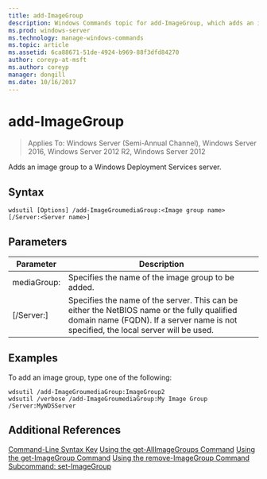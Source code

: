 ```yaml
---
title: add-ImageGroup
description: Windows Commands topic for add-ImageGroup, which adds an image group to a Windows Deployment Services server. 
ms.prod: windows-server
ms.technology: manage-windows-commands
ms.topic: article
ms.assetid: 6ca88671-51de-4924-b969-88f3dfd84270
author: coreyp-at-msft
ms.author: coreyp
manager: dongill
ms.date: 10/16/2017
---
```

# add-ImageGroup

>Applies To: Windows Server (Semi-Annual Channel), Windows Server 2016, Windows Server 2012 R2, Windows Server 2012

Adds an image group to a Windows Deployment Services server.

## Syntax
```
wdsutil [Options] /add-ImageGroumediaGroup:<Image group name> [/Server:<Server name>]
```
## Parameters
|Parameter|Description|
|-------|--------|
mediaGroup:<Image group name>|Specifies the name of the image group to be added.|
|[/Server:<Server name>]|Specifies the name of the server. This can be either the NetBIOS name or the fully qualified domain name (FQDN). If a server name is not specified, the local server will be used.|
## <a name=BKMK_examples></a>Examples
To add an image group, type one of the following:
```
wdsutil /add-ImageGroumediaGroup:ImageGroup2
wdsutil /verbose /add-ImageGroumediaGroup:My Image Group /Server:MyWDSServer
```
## Additional References
[Command-Line Syntax Key](command-line-syntax-key.md)
[Using the get-AllImageGroups Command](using-the-get-allimagegroups-command.md)
[Using the get-ImageGroup Command](using-the-get-imagegroup-command.md)
[Using the remove-ImageGroup Command](using-the-remove-imagegroup-command.md)
[Subcommand: set-ImageGroup](subcommand-set-imagegroup.md)
